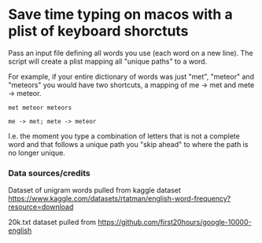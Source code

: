 # Save time typing on macos with a plist of keyboard shorctuts

Pass an input file defining all words you use (each word on a new line). The script will create a plist mapping all "unique paths" to a word.

For example, if your entire dictionary of words was just "met", "meteor" and "meteors" you would have two shortcuts, a mapping of me -> met and mete -> meteor. 

``
    met
    meteor
    meteors
``

``
    me -> met;
    mete -> meteor
``

I.e. the moment you type a combination of letters that is not a complete word and that follows a unique path you "skip ahead" to where the path is no longer unique.


### Data sources/credits

Dataset of unigram words pulled from kaggle dataset https://www.kaggle.com/datasets/rtatman/english-word-frequency?resource=download

20k.txt dataset pulled from https://github.com/first20hours/google-10000-english
